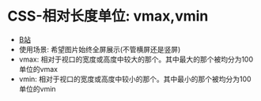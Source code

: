 # CSS-相对长度单位: vmax,vmin
- [B站](https://www.bilibili.com/video/BV1MYYQztEzc)
- 使用场景: 希望图片始终全屏展示(不管横屏还是竖屏)
- vmax: 相对于视口的宽度或高度中较大的那个。其中最大的那个被均分为100单位的vmax
- vmin: 相对于视口的宽度或高度中较小的那个。其中最小的那个被均分为100单位的vmin
